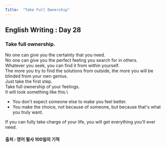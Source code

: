 ```yaml
---
Title:  "Take Full Ownership"
---
```


## English Writing : Day 28

### Take full ownership.

No one can give you the certainty that you need.\
No one can give you the perfect feeling you search for in others.\
Whatever you seek, you can find it from within yourself.\
The more you try to find the solutions from outside, the more you will be blinded from your own genius.\
Just take the first step.\
Take full ownership of your feelings.\
It will look something like this.\
- You don't expect someone else to make you feel better.
- You make the choice, not because of someone, but because that's what you truly want.

If you can fully take charge of your life, you will get everything you'll ever need.

#### 출처 : 영어 필사 100일의 기적
